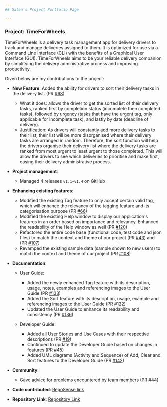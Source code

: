 ```yaml
---
## Galen's Project Portfolio Page

---
```


### Project: TimeForWheels

TimeForWheels is a delivery task management app for delivery drivers to track and manage deliveries assigned to them.
It is optimized for use via a Command Line Interface (CLI) with the benefits of a Graphical User Interface (GUI). 
TimeForWheels aims to be your reliable delivery companion by simplifying the delivery administrative process and 
improving productivity.

Given below are my contributions to the project:

<div style="page-break-after: always;"></div>
  
* **New Feature**: Added the ability for drivers to sort their delivery tasks in the delivery list. (PR [\#68](https://github.com/AY2021S2-CS2103T-W10-3/tp/pull/68))
  * What it does: allows the driver to get the sorted list of their delivery tasks, ranked first by completion status
    (incomplete then completed tasks), followed by urgency (tasks that have the urgent tag,
    only applicable for incomplete task), and lastly by date (deadline of delivery).
  * Justification: As drivers will constantly add more delivery tasks to their list, their list will be more 
    disorganised where their delivery tasks are arranged in random. Therefore, the sort function will help the drivers
    organise their delivery list where the delivery tasks are ranked from most urgent to least urgent to those 
    completed. This will allow the drivers to see which deliveries to prioritise and make first, easing their delivery
    administrative process.

* **Project management**:
  * Managed 4 releases `v1.1`-`v1.4` on GitHub

* **Enhancing existing features**:
  * Modified the existing Tag feature to only accept certain valid tag, which will enhance the relevancy of the tagging feature and its categorisation purpose (PR [\#66](https://github.com/AY2021S2-CS2103T-W10-3/tp/pull/66))
  * Modified the existing Help window to display our application's features in an order based on importance and relevancy. Enhanced the readability of the Help window as well (PR [\#120](https://github.com/AY2021S2-CS2103T-W10-3/tp/pull/120))
  * Refactored the entire code base (functional code, test code and json files) to match the context and theme of our project (PR [\#43](https://github.com/AY2021S2-CS2103T-W10-3/tp/pull/43)) and (PR [\#107](https://github.com/AY2021S2-CS2103T-W10-3/tp/pull/107))
  * Revamped the existing sample data (sample shown to new users) to match the context and theme of our project (PR [\#108](https://github.com/AY2021S2-CS2103T-W10-3/tp/pull/108))

<div style="page-break-after: always;"></div>

* **Documentation**:
  * User Guide:
    * Added the newly enhanced Tag feature with its description, usage, notes, examples and referencing images to the User Guide (PR [\#133](https://github.com/AY2021S2-CS2103T-W10-3/tp/pull/133))
    * Added the Sort feature with its description, usage, example and referencing images to the User Guide (PR [\#122](https://github.com/AY2021S2-CS2103T-W10-3/tp/pull/122))
    * Updated the User Guide to enhance its readability and consistency (PR [\#136](https://github.com/AY2021S2-CS2103T-W10-3/tp/pull/136))
    
   * Developer Guide:
     * Added all User Stories and Use Cases with their respective descriptions (PR [\#19](https://github.com/AY2021S2-CS2103T-W10-3/tp/pull/19))
     * Continued to update the Developer Guide based on changes in features (PR [\#45](https://github.com/AY2021S2-CS2103T-W10-3/tp/pull/45))
     * Added UML diagrams (Activity and Sequence) of Add, Clear and Sort features to the Developer Guide (PR [\#142](https://github.com/AY2021S2-CS2103T-W10-3/tp/pull/142))
  
* **Community**:
  * Gave advice for problems encountered by team members (PR [\#44](https://github.com/AY2021S2-CS2103T-W10-3/tp/pull/44))

* **Code contributed**: [RepoSense link](https://nus-cs2103-ay2021s2.github.io/tp-dashboard/?search=cheunggalen&sort=groupTitle&sortWithin=title&timeframe=commit&mergegroup=&groupSelect=groupByRepos&breakdown=true&checkedFileTypes=docs~functional-code~test-code~other&since=2021-02-19)

* **Repository Link**:  [Repository Link](https://github.com/cheunggalen/tp)
